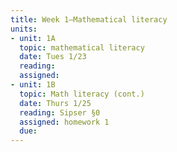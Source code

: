 ```yaml
---
title: Week 1—Mathematical literacy
units:
- unit: 1A
  topic: mathematical literacy
  date: Tues 1/23
  reading: 
  assigned:
- unit: 1B
  topic: Math literacy (cont.)
  date: Thurs 1/25
  reading: Sipser §0
  assigned: homework 1 
  due:   
---
```

